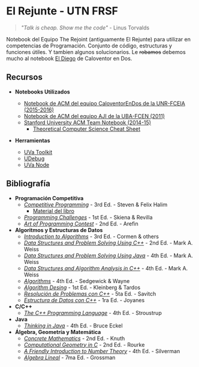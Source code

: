 # El Rejunte - UTN FRSF
> _"Talk is cheap. Show me the code"_ - Linus Torvalds

Notebook del Equipo The Rejoint (antiguamente El Rejunte) para utilizar en competencias de Programación.
Conjunto de código, estructuras y funciones útiles. Y tambien algunos solucionarios.
Le ~~robamos~~ debemos mucho al notebook [El Diego](https://github.com/mvpossum/eldiego) de Caloventor en Dos.


## Recursos
* __Notebooks Utilizados__
    - [Notebook de ACM del equipo CaloventorEnDos de la UNR-FCEIA (2015-2016)](https://github.com/mvpossum/eldiego)
    - [Notebook de ACM del equipo AJI de la UBA-FCEN (2011)](https://github.com/elsantodel90/notebook-aji)
    - [Stanford University ACM Team Notebook (2014-15)](https://web.stanford.edu/~liszt90/acm/notebook.html)
        + [Theoretical Computer Science Cheat Sheet](https://web.stanford.edu/~liszt90/acm/cheatsheet.pdf)

* __Herramientas__
    - [UVa Toolkit](http://uvatoolkit.com/)
    - [UDebug](https://www.udebug.com/)
    - [UVa Node](https://github.com/lucastan/uva-node)

## Bibliografía
* __Programación Competitiva__
    - [_Competitive Programming_](https://mega.nz/#!nVZAERxC!n7mN7teymbp9RHexomokrKM3AwoVyAZ8sjKrkpg2xVk) - 3rd Ed. - Steven & Felix Halim
        + [Material del libro](https://sites.google.com/site/stevenhalim/home/material)
    - [_Programming Challenges_](https://mega.nz/#!HV42lSYY!dYo-pKEHuaYZaeee6EuYX-DenziKhcbK0rzJAXsNAY) - 1st Ed. - Skiena & Revilla
    - [_Art of Programming Contest_](https://mega.nz/#!6JBFFQKL!CF7xL-IZ3bOQp1Z8mIzcnSd5sjPvHgyl8zwPzUsy9tY) - 2nd Ed. - Arefin
* __Algoritmos y Estructuras de Datos__
    - [_Introduction to Algorithms_](https://mega.nz/#!Xcxl0Koa!iWWuJUpBbdqTDN2925vyo-AC0WYeGbgJLa9ffP3iq6k) - 3rd Ed. - Cormen & others
    - [_Data Structures and Problem Solving Using C++_](https://mega.nz/#!jZxjyCKD!c1GKjniGzdcxHtZmdBfxC-_ABjCQk086epjeej36Cm4) - 2nd Ed. - Mark A. Weiss
    - [_Data Structures and Problem Solving Using Java_](https://mega.nz/#!yBYxWAQb!7GueKd4xYD8fqi99TYkLq2AfmDMCwXgV6BKnSB3v2bA) - 4th Ed. - Mark A. Weiss
    - [_Data Structures and Algorithm Analysis in C++_](https://mega.nz/#!PYhQmTRR!1tE31Bg1AVjLkc2X6K6krjate1kG_XMWzVeCHaH3szw) - 4th Ed. - Mark A. Weiss
    - [_Algorithms_](https://mega.nz/#!zIYGiQLJ!ZMwgIjXrXm3pC_hqPUMgy6-_I5YDidTh7jVLPsPOmH8) - 4th Ed. - Sedgewick & Wayne
    - [_Algorithm Desing_](https://mega.nz/#!WMB1XT7R!kbD82yy8DpVTcUU__BBB9T9WfAaRGmohDuTPl9iiBWI) - 1st Ed. - Kleinberg & Tardos
    - [_Resolución de Problemas con C++_](https://mega.nz/#!XVozyIIR!-7sE6T1vzdBgIKVirfpXZ7HA5RIBTRD9y7mAxk5OTwo) - 5ta Ed. - Savitch
    - [_Estructura de Datos con C++_](https://mega.nz/#!aRoBGDoI!9PmCPMN16_VppdfLXBvU1tN6LRysTbSi2IRs-uLibec) - 1ra Ed. - Joyanes
* __C/C++__
    - [_The C++ Programming Language_](https://mega.nz/#!mIZRyR6R!YLku_7hNu6Ua2EE_skO3JHeSToGSbtFSZariXNgAg10) - 4th Ed. - Stroustrup
* __Java__
    - [_Thinking in Java_](https://mega.nz/#!uFw21CBD!wey7FBiHEmNYPSkkS5RTHPBgy6T049d5uuh8TOhRO5E) - 4th Ed. - Bruce Eckel
* __Álgebra, Geometría y Matemática__
    - [_Concrete Mathematics_](https://mega.nz/#!7ZAlSSjB!HTshmAbIOrl_uszctvW9e212DAFtKul1n00QkVng518) - 2nd Ed. - Knuth
    - [_Computational Geometry in C_](https://mega.nz/#!nERRwQqL!MY0PzZ2_-RTQJJk0v8ZSni5xx2Xw5UmLjy_0-1Ll6UA) - 2nd Ed. - Rourke
    - [_A Friendly Introduction to Number Theory_](https://mega.nz/#!KQZSFIiT!0gF3z7Rupf2Hq3dWmBlXbWP4R_3AvE4Ka8Z7SmRY_1o) - 4th Ed. - Silverman  
    - [_Algebra Lineal_](https://mega.nz/#!nMAABb5Z!oczn7OnvYHHwPWxKYQ8c9yKdR-o77cLt7GeZIQfxwGU) - 7ma Ed. - Grossman   